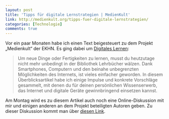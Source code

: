 ```yaml
---
layout: post
title: 'Tipps für digitale Lernstrategien | MedienKult'
link: http://medienkult.org/tipps-fuer-digitale-lernstrategien/
categories: [Technologie]
comments: true
---
```


Vor ein paar Monaten habe ich einen Text beigesteuert zu dem Projekt „Medienkult“ der EKHN. Es ging dabei um [Digitales Lernen](http://medienkult.org/tipps-fuer-digitale-lernstrategien/):

> Um neue Dinge oder Fertigkeiten zu lernen, musst du heutzutage nicht mehr unbedingt in der Bibliothek Lehrbücher wälzen. Dank Smartphones, Computern und den beinahe unbegrenzten Möglichkeiten des Internets, ist vieles einfacher geworden. In diesem Überblicksartikel habe ich einige Impulse und konkrete Vorschläge gesammelt, mit denen du für deinen persönlichen Wissenserwerb, das Internet und digitale Geräte gewinnbringend einsetzen kannst.

Am Montag wird es zu diesem Artikel auch noch eine Online-Diskussion mit mir und einigen anderen an dem Projekt beteiligten Autoren geben. Zu dieser Diskussion kommt man über [diesen Link](https://ekhn.adobeconnect.com/medienkult33minuten).